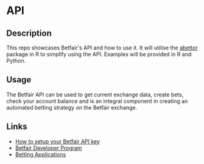 # API

## Description
This repo showcases Betfair's API and how to use it. It will utilise the [abettor](https://github.com/phillc73/abettor) package in R to simplify using the API. Examples will be provided in R and Python.

## Usage
The Betfair API can be used to get current exchange data, create bets, check your account balance and is an integral component in creating an automated betting strategy on the Betfair exchange.

## Links

* [How to setup your Betfair API key](https://www.betfair.com.au/hub/tools/betting-tools/how-to-setup-your-betfair-api-key/)
* [Betfair Developer Program](https://www.betfair.com.au/hub/tools/betting-tools/developer-program/)
* [Betting Applications](https://www.betfair.com.au/hub/tools/betting-tools/betting-applications/)